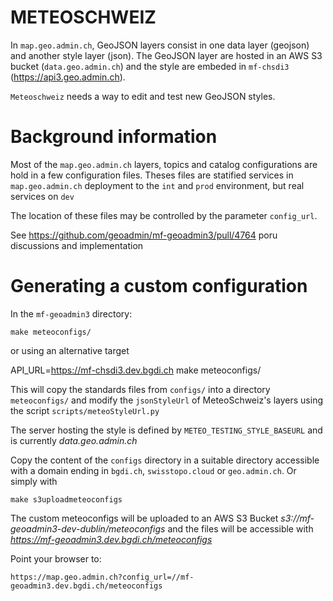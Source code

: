 METEOSCHWEIZ
============

In `map.geo.admin.ch`, GeoJSON layers consist in one data layer (geojson) and another style layer (json).
The GeoJSON layer are hosted in an AWS S3 bucket (`data.geo.admin.ch`) and the style are embeded in `mf-chsdi3` (https://api3.geo.admin.ch).

`Meteoschweiz` needs a way to edit and test new GeoJSON styles.


Background information
======================

Most of the `map.geo.admin.ch` layers, topics and catalog configurations are hold in a few 
configuration files. Theses files are statified services in `map.geo.admin.ch` deployment to
the `int` and `prod` environment, but real services on `dev`

The location of these files may be controlled by the parameter `config_url`.

See https://github.com/geoadmin/mf-geoadmin3/pull/4764 poru discussions and implementation


Generating a custom configuration
=================================

In the `mf-geoadmin3` directory:

    make meteoconfigs/

or using an alternative target

API_URL=https://mf-chsdi3.dev.bgdi.ch make meteoconfigs/


This will copy the standards files from `configs/` into a directory `meteoconfigs/` and modify the 
`jsonStyleUrl` of MeteoSchweiz's layers using the script `scripts/meteoStyleUrl.py`

The server hosting the style is defined by `METEO_TESTING_STYLE_BASEURL` and is currently _data.geo.admin.ch_

Copy the content of the `configs` directory in a suitable directory accessible
with a domain ending in `bgdi.ch`, `swisstopo.cloud` or `geo.admin.ch`. Or simply with

    make s3uploadmeteoconfigs

The custom meteoconfigs will be uploaded to an AWS S3 Bucket _s3://mf-geoadmin3-dev-dublin/meteoconfigs_ and the files 
will be accessible with _https://mf-geoadmin3.dev.bgdi.ch/meteoconfigs_

Point your browser to:

    https://map.geo.admin.ch?config_url=//mf-geoadmin3.dev.bgdi.ch/meteoconfigs



